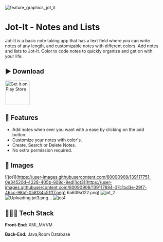![feature_graphics_jot_it](https://user-images.githubusercontent.com/80090908/139118056-91b57f96-1081-4dec-a44e-0f7b01bb2569.png)

# Jot-It - Notes and Lists

Jot-It is a basic note taking app that has a text field where you can write notes of any length, and customizable notes with different colors. Add notes and lists to Jot-It. Color to code notes to quickly organize and get on with your life.

## ▶️ Download 

[<img src="https://play.google.com/intl/en_us/badges/images/generic/en_badge_web_generic.png"
      alt="Get it on Play Store"
      height="80">](https://play.google.com/store/apps/details?id=com.geekym.notedown)

## 🚀 Features

- Add notes when ever you want with a ease by clicking on the add button.
- Customize your notes with color's.
- Create, Search or Delete Notes.
- No extra permission required.

## 👀 Images 
![jot1](https://user-images.githubusercontent.com/80090908/139117751-0e34520d-4328-405b-908c-8ed![jot3](https://user-images.githubusercontent.com/80090908/139117884-07c1bd3e-29f7-46cc-98bf-058134c51ff7.png)
6a609a122.png) ![jot_2](https://user-images.githubusercontent.com/80090908/139117780-69cb16f6-963d-4dd8-a700-e05e51df2ce7.png)  ![Uploading jot3.png…]()
![jot4](https://user-images.githubusercontent.com/80090908/139117915-bcee52a6-9d2a-4d1e-9a37-8bdaf48ff3e9.png)


## 👨🏽‍💻 Tech Stack

**Front-End:** XML,MVVM

**Back-End:** Java,Room Database


